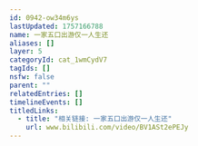 ```yaml
---
id: 0942-ow34m6ys
lastUpdated: 1757166788
name: 一家五口出游仅一人生还
aliases: []
layer: 5
categoryId: cat_1wmCydV7
tagIds: []
nsfw: false
parent: ""
relatedEntries: []
timelineEvents: []
titledLinks:
  - title: "相关链接: 一家五口出游仅一人生还"
    url: www.bilibili.com/video/BV1ASt2ePEJy
---
```


